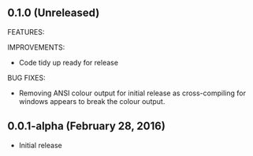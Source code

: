 ## 0.1.0 (Unreleased)

FEATURES:

IMPROVEMENTS:

  * Code tidy up ready for release

BUG FIXES:

  * Removing ANSI colour output for initial release as cross-compiling for windows appears to break the colour output.

## 0.0.1-alpha (February 28, 2016)

  * Initial release